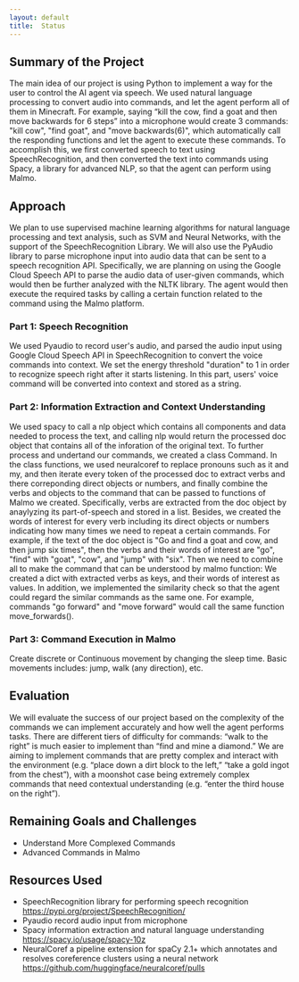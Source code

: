 ```yaml
---
layout: default
title:  Status
---
```


## Summary of the Project
The main idea of our project is using Python to implement a way for the user to control the AI agent via speech. We used natural language processing to convert audio into commands, and let the agent perform all of them in Minecraft. For example, saying “kill the cow, find a goat and then move backwards for 6 steps” into a microphone would create 3 commands: "kill cow", "find goat", and "move backwards(6)", which automatically call the responding functions and let the agent to execute these commands. To accomplish this, we first converted speech to text using SpeechRecognition, and then converted the text into commands using Spacy, a library for advanced NLP, so that the agent can perform using Malmo. 

## Approach
We plan to use supervised machine learning algorithms for natural language processing and text analysis, such as SVM and Neural Networks, with the support of the SpeechRecognition Library. We will also use the PyAudio library to parse microphone input into audio data that can be sent to a speech recognition API. Specifically, we are planning on using the Google Cloud Speech API to parse the audio data of user-given commands, which would then be further analyzed with the NLTK library. The agent would then execute the required tasks by calling a certain function related to the command using the Malmo platform. 
### Part 1: Speech Recognition
We used Pyaudio to record user's audio, and parsed the audio input using Google Cloud Speech API in SpeechRecognition to convert the voice commands into context. We set the energy threshold "duration" to 1 in order to recognize speech right after it starts listening. In this part, users' voice command will be converted into context and stored as a string. 
### Part 2: Information Extraction and Context Understanding
We used spacy to call a nlp object which contains all components and data needed to process the text, and calling nlp would return the processed doc object that contains all of the inforation of the original text. 
To further process and undertand our commands, we created a class Command. In the class functions, we used neuralcoref to replace pronouns such as it and my, and then iterate every token of the processed doc to extract verbs and there correponding direct objects or numbers, and finally combine the verbs and objects to the command that can be passed to functions of Malmo we created. Specifically, verbs are extracted from the doc object by anaylyzing its part-of-speech and stored in a list. Besides, we created the words of interest for every verb including its direct objects or numbers indicating how many times we need to repeat a certain commands. For example, if the text of the doc object is "Go and find a goat and cow, and then jump six times", then the verbs and their words of interest are "go", "find" with "goat", "cow", and "jump" with "six". 
Then we need to combine all to make the command that can be understood by malmo function: We created a dict with extracted verbs as keys, and their words of interest as values. In addition, we implemented the similarity check so that the agent could regard the similar commands as the same one. For example, commands "go forward" and "move forward" would call the same function move_forwards().
### Part 3: Command Execution in Malmo
Create discrete or Continuous movement by changing the sleep time. Basic movements includes: jump, walk (any direction), etc. 
## Evaluation
We will evaluate the success of our project based on the complexity of the commands we can implement accurately and how well the agent performs tasks. There are different tiers of difficulty for commands: “walk to the right” is much easier to implement than “find and mine a diamond.” We are aiming to implement commands that are pretty complex and interact with the environment (e.g. “place down a dirt block to the left,” “take a gold ingot from the chest”), with a moonshot case being extremely complex commands that need contextual understanding (e.g. “enter the third house on the right”).
  
## Remaining Goals and Challenges
- Understand More Complexed Commands
- Advanced Commands in Malmo

## Resources Used
- SpeechRecognition
library for performing speech recognition\
https://pypi.org/project/SpeechRecognition/
- Pyaudio
record audio input from microphone
- Spacy
information extraction and natural language understanding \
https://spacy.io/usage/spacy-10z
- NeuralCoref
a pipeline extension for spaCy 2.1+ which annotates and resolves coreference clusters using a neural network
https://github.com/huggingface/neuralcoref/pulls



